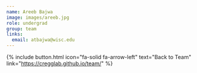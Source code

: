 ```yaml
---
name: Areeb Bajwa
image: images/areeb.jpg
role: undergrad
group: team
links:
  email: atbajwa@wisc.edu
---
```

{% include button.html icon="fa-solid fa-arrow-left" text="Back to Team" link="https://cregglab.github.io/team/" %}

